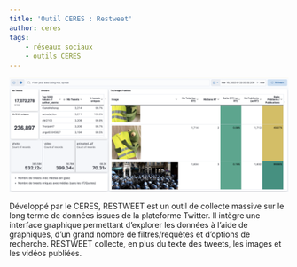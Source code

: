```yaml
---
title: 'Outil CERES : Restweet'
author: ceres
tags:
    - réseaux sociaux
    - outils CERES
---
```


![big](restweet.png)

Développé par le CERES, RESTWEET est un outil de collecte massive sur le long terme de données issues de la plateforme Twitter. Il intègre une interface graphique permettant d’explorer les données à l’aide de graphiques, d’un grand nombre de filtres/requêtes et d’options de recherche. RESTWEET collecte, en plus du texte des tweets, les images et les vidéos publiées.
